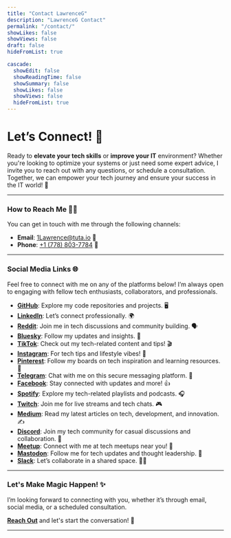 ```yaml
---
title: "Contact LawrenceG"
description: "LawrenceG Contact"
permalink: "/contact/"
showLikes: false
showViews: false
draft: false
hideFromList: true

cascade:
  showEdit: false
  showReadingTime: false
  showSummary: false
  showLikes: false
  showViews: false
  hideFromList: true
---
```


# Let’s Connect! 🤝

Ready to **elevate your tech skills** or **improve your IT** environment? Whether you're looking to optimize your systems or just need some expert advice, I invite you to reach out with any questions, or schedule a consultation. Together, we can empower your tech journey and ensure your success in the IT world! 🌟

---

### How to Reach Me 📧📞

You can get in touch with me through the following channels:

- **Email**: [1Lawrence@tuta.io](mailto:1Lawrence@tuta.io) 📧
- **Phone**: [+1 (778) 803-7784](tel:+17788037784) 📱

---

### Social Media Links 🌐

Feel free to connect with me on any of the platforms below! I’m always open to engaging with fellow tech enthusiasts, collaborators, and professionals.

- **[GitHub](https://github.com/LawrenceG)**: Explore my code repositories and projects. 🖥️
- **[LinkedIn](https://www.linkedin.com/in/LawrenceG)**: Let’s connect professionally. 🌍
- **[Reddit](https://www.reddit.com/user/LawrenceG)**: Join me in tech discussions and community building. 🗣️
- **[Bluesky](https://bsky.app/profile/LawrenceG.bsky.social)**: Follow my updates and insights. 🔵
- **[TikTok](https://www.tiktok.com/@LawrenceG)**: Check out my tech-related content and tips! 🎬
- **[Instagram](https://www.instagram.com/LawrenceG)**: For tech tips and lifestyle vibes! 📸
- **[Pinterest](https://www.pinterest.com/LawrenceG)**: Follow my boards on tech inspiration and learning resources. 📌
- **[Telegram](https://t.me/LawrenceG)**: Chat with me on this secure messaging platform. 💬
- **[Facebook](https://www.facebook.com/LawrenceG)**: Stay connected with updates and more! 👍
- **[Spotify](https://open.spotify.com/user/LawrenceG)**: Explore my tech-related playlists and podcasts. 🎧
- **[Twitch](https://www.twitch.tv/LawrenceG)**: Join me for live streams and tech chats. 🎮
- **[Medium](https://medium.com/@LawrenceG)**: Read my latest articles on tech, development, and innovation. ✍️
- **[Discord](https://discord.gg/yourinvitecode)**: Join my tech community for casual discussions and collaboration. 💬
- **[Meetup](https://www.meetup.com/members/LawrenceG)**: Connect with me at tech meetups near you! 🤝
- **[Mastodon](https://mastodon.social/@LawrenceG)**: Follow me for tech updates and thought leadership. 🐘
- **[Slack](https://slack.com/)**: Let’s collaborate in a shared space. 👩‍💻

---

### Let's Make Magic Happen! ✨

I’m looking forward to connecting with you, whether it’s through email, social media, or a scheduled consultation. 

**[Reach Out](mailto:1Lawrence@tuta.io)** and let's start the conversation! 🚀

---



